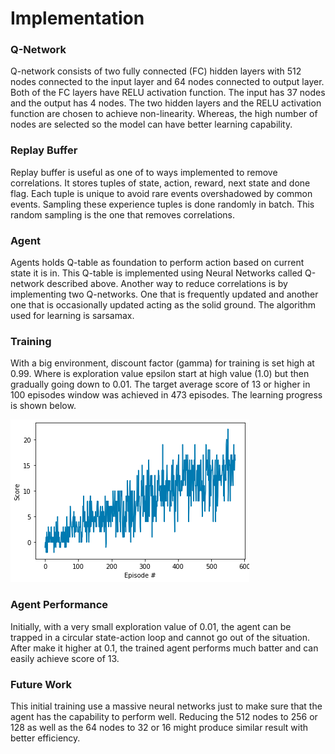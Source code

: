 # Implementation

### Q-Network

Q-network consists of two fully connected (FC) hidden layers with 512 nodes connected to 
the input layer and 64 nodes connected to output layer. Both of the FC layers have RELU 
activation function. The input has 37 nodes and the output has 4 nodes. The two hidden 
layers and the RELU activation function are chosen to achieve non-linearity. Whereas, 
the high number of nodes are selected so the model can have better learning capability. 

### Replay Buffer

Replay buffer is useful as one of to ways implemented to remove correlations. It stores 
tuples of state, action, reward, next state and done flag. Each tuple is unique to avoid 
rare events overshadowed by common events. Sampling these experience tuples is done randomly 
in batch. This random sampling is the one that removes correlations.

### Agent

Agents holds Q-table as foundation to perform action based on current state it is in. This 
Q-table is implemented using Neural Networks called Q-network described above. Another 
way to reduce correlations is by implementing two Q-networks. One that is frequently 
updated and another one that is occasionally updated acting as the solid ground. The
algorithm used for learning is sarsamax.

### Training

With a big environment, discount factor (gamma) for training is set high at 0.99. 
Where is exploration value epsilon start at high value (1.0) but then gradually going 
down to 0.01. The target average score of 13 or higher in 100 episodes window was 
achieved in 473 episodes. The learning progress is shown below.

![Learning Scores](./images/learning-scores.png)

### Agent Performance

Initially, with a very small exploration value of 0.01, the agent can be trapped in a 
circular state-action loop and cannot go out of the situation. After make it higher at 
0.1, the trained agent performs much batter and can easily achieve score of 13.

### Future Work

This initial training use a massive neural networks just to make sure that the agent 
has the capability to perform well. Reducing the 512 nodes to 256 or 128 as well as the 
64 nodes to 32 or 16 might produce similar result with better efficiency.
